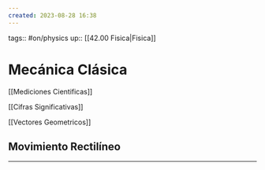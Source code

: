 ```yaml
---
created: 2023-08-28 16:38
---
```

tags:: #on/physics 
up:: [[42.00 Fisica|Fisica]]
# Mecánica Clásica
[[Mediciones Cientificas]]

[[Cifras Significativas]]

[[Vectores Geometricos]]

## Movimiento Rectilíneo

___
